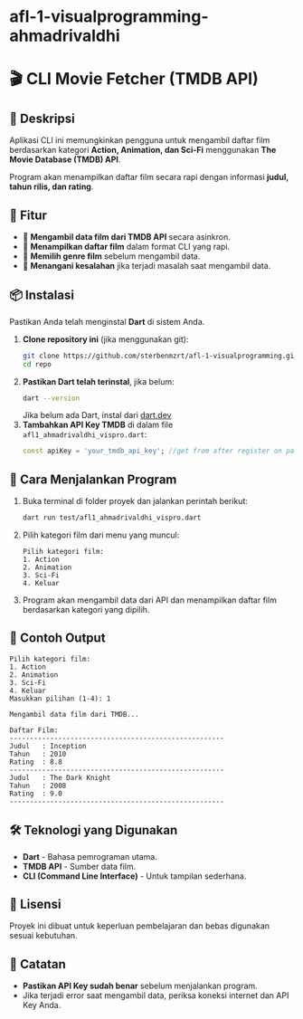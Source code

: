 # afl-1-visualprogramming-ahmadrivaldhi

# 🎬 CLI Movie Fetcher (TMDB API)

## 📌 Deskripsi
Aplikasi CLI ini memungkinkan pengguna untuk mengambil daftar film berdasarkan kategori **Action, Animation, dan Sci-Fi** menggunakan **The Movie Database (TMDB) API**.

Program akan menampilkan daftar film secara rapi dengan informasi **judul, tahun rilis, dan rating**.

## 🚀 Fitur
- 🔹 **Mengambil data film dari TMDB API** secara asinkron.
- 🔹 **Menampilkan daftar film** dalam format CLI yang rapi.
- 🔹 **Memilih genre film** sebelum mengambil data.
- 🔹 **Menangani kesalahan** jika terjadi masalah saat mengambil data.

## 📦 Instalasi
Pastikan Anda telah menginstal **Dart** di sistem Anda.

1. **Clone repository ini** (jika menggunakan git):
   ```sh
   git clone https://github.com/sterbenmzrt/afl-1-visualprogramming.git
   cd repo
   ```
2. **Pastikan Dart telah terinstal**, jika belum:
   ```sh
   dart --version
   ```
   Jika belum ada Dart, instal dari [dart.dev](https://dart.dev/get-dart)
3. **Tambahkan API Key TMDB** di dalam file `afl1_ahmadrivaldhi_vispro.dart`:
   ```dart
   const apiKey = 'your_tmdb_api_key'; //get from after register on page TMDB
   ```

## 🔧 Cara Menjalankan Program
1. Buka terminal di folder proyek dan jalankan perintah berikut:
   ```sh
   dart run test/afl1_ahmadrivaldhi_vispro.dart
   ```
2. Pilih kategori film dari menu yang muncul:
   ```
   Pilih kategori film:
   1. Action
   2. Animation
   3. Sci-Fi
   4. Keluar
   ```
3. Program akan mengambil data dari API dan menampilkan daftar film berdasarkan kategori yang dipilih.

## 📜 Contoh Output
```
Pilih kategori film:
1. Action
2. Animation
3. Sci-Fi
4. Keluar
Masukkan pilihan (1-4): 1

Mengambil data film dari TMDB...

Daftar Film:
-----------------------------------------------------
Judul   : Inception
Tahun   : 2010
Rating  : 8.8
-----------------------------------------------------
Judul   : The Dark Knight
Tahun   : 2008
Rating  : 9.0
-----------------------------------------------------
```

## 🛠️ Teknologi yang Digunakan
- **Dart** - Bahasa pemrograman utama.
- **TMDB API** - Sumber data film.
- **CLI (Command Line Interface)** - Untuk tampilan sederhana.

## 📝 Lisensi
Proyek ini dibuat untuk keperluan pembelajaran dan bebas digunakan sesuai kebutuhan.

## 📌 Catatan
- **Pastikan API Key sudah benar** sebelum menjalankan program.
- Jika terjadi error saat mengambil data, periksa koneksi internet dan API Key Anda.
